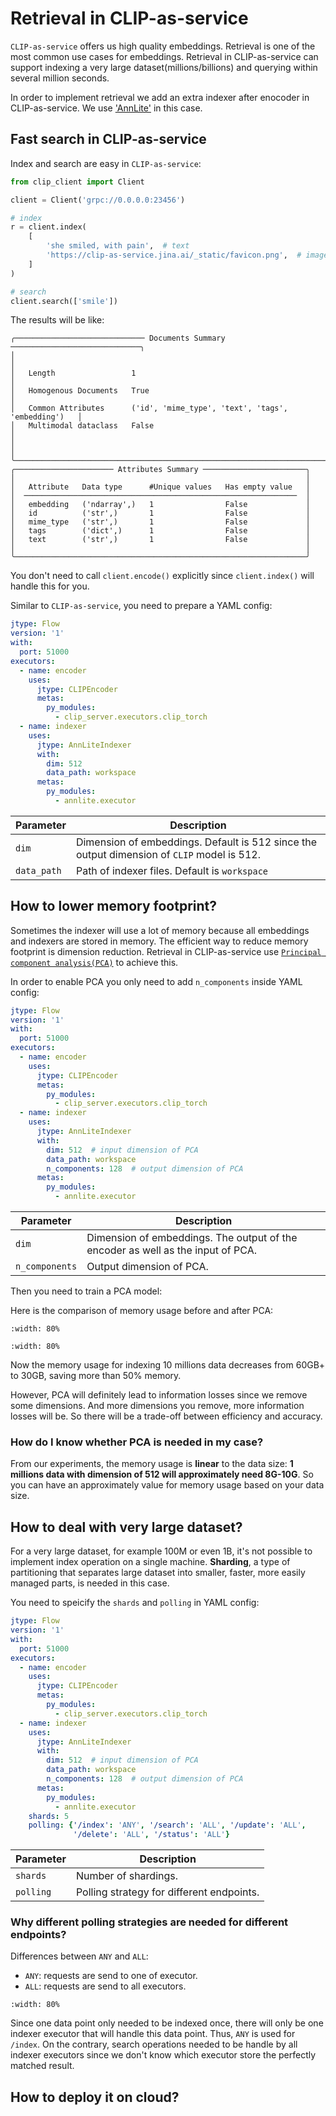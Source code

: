 # Retrieval in CLIP-as-service
`CLIP-as-service` offers us high quality embeddings. Retrieval is one of the most common use cases for embeddings. Retrieval in CLIP-as-service can support indexing a very large dataset(millions/billions) and querying within several million seconds.

In order to implement retrieval we add an extra indexer after enocoder in CLIP-as-service. We use ['AnnLite'](https://github.com/jina-ai/annlite) in this case. 


## Fast search in CLIP-as-service
Index and search are easy in `CLIP-as-service`:

```python
from clip_client import Client

client = Client('grpc://0.0.0.0:23456')

# index
r = client.index(
    [
        'she smiled, with pain',  # text
        'https://clip-as-service.jina.ai/_static/favicon.png',  # image
    ]
)

# search
client.search(['smile'])
```

The results will be like:

```text
╭───────────────────────────── Documents Summary ─────────────────────────────╮
│                                                                             │
│   Length                 1                                                  │
│   Homogenous Documents   True                                               │
│   Common Attributes      ('id', 'mime_type', 'text', 'tags', 'embedding')   │
│   Multimodal dataclass   False                                              │
│                                                                             │
╰─────────────────────────────────────────────────────────────────────────────╯
╭────────────────────── Attributes Summary ───────────────────────╮
│                                                                 │
│   Attribute   Data type      #Unique values   Has empty value   │
│  ─────────────────────────────────────────────────────────────  │
│   embedding   ('ndarray',)   1                False             │
│   id          ('str',)       1                False             │
│   mime_type   ('str',)       1                False             │
│   tags        ('dict',)      1                False             │
│   text        ('str',)       1                False             │
│                                                                 │
╰─────────────────────────────────────────────────────────────────╯
```

You don't need to call `client.encode()` explicitly since `client.index()` will handle this for you.


Similar to `CLIP-as-service`, you need to prepare a YAML config:
```yaml
jtype: Flow
version: '1'
with:
  port: 51000
executors:
  - name: encoder
    uses:
      jtype: CLIPEncoder
      metas:
        py_modules:
          - clip_server.executors.clip_torch
  - name: indexer
  	uses:
  	  jtype: AnnLiteIndexer
  	  with:
  	  	dim: 512
  	  	data_path: workspace
  	  metas:
  	  	py_modules:
  	  	  - annlite.executor
```

| Parameter               | Description                                                                                                                  |
|-------------------------|------------------------------------------------------------------------------------------------------------------------------|
| `dim`                  | Dimension of embeddings. Default is 512 since the output dimension of `CLIP` model is 512.|
| `data_path` | Path of indexer files. Default is `workspace`|


## How to lower memory footprint?
Sometimes the indexer will use a lot of memory because all embeddings and indexers are stored in memory. The efficient way to reduce memory footprint is dimension reduction. Retrieval in CLIP-as-service use [`Principal component analysis(PCA)`](https://en.wikipedia.org/wiki/Principal_component_analysis#:~:text=Principal%20component%20analysis%20(PCA)%20is,components%20and%20ignoring%20the%20rest.) to achieve this.

In order to enable PCA you only need to add `n_components` inside YAML config:
```yaml
jtype: Flow
version: '1'
with:
  port: 51000
executors:
  - name: encoder
    uses:
      jtype: CLIPEncoder
      metas:
        py_modules:
          - clip_server.executors.clip_torch
  - name: indexer
  	uses:
  	  jtype: AnnLiteIndexer
  	  with:
  	  	dim: 512  # input dimension of PCA
  	  	data_path: workspace
  	  	n_components: 128  # output dimension of PCA
  	  metas:
  	  	py_modules:
  	  	  - annlite.executor
```

| Parameter               | Description                                                                                                                  |
|-------------------------|------------------------------------------------------------------------------------------------------------------------------|
| `dim`                  | Dimension of embeddings. The output of the encoder as well as the input of PCA.|
| `n_components` | Output dimension of PCA.|


Then you need to train a PCA model:


Here is the comparison of memory usage before and after PCA:

```{figure} images/memory_usage_dim_512.png
:width: 80%

```
```{figure} images/memory_usage_dim_128.png
:width: 80%

```

Now the memory usage for indexing 10 millions data decreases from 60GB+ to 30GB, saving more than 50% memory.

However, PCA will definitely lead to information losses since we remove some dimensions. And more dimensions you remove, more information losses will be. So there will be a trade-off between efficiency and accuracy. 

### How do I know whether PCA is needed in my case?
From our experiments, the memory usage is **linear** to the data size: **1 millions data with dimension of 512 will approximately need 8G-10G**. So you can have an approximately value for memory usage based on your data size.


## How to deal with very large dataset?
For a very large dataset, for example 100M or even 1B, it's not possible to implement index operation on a single machine. **Sharding**, a type of partitioning that separates large dataset into smaller, faster, more easily managed parts, is needed in this case.

You need to speicify the `shards` and `polling` in YAML config:
```yaml
jtype: Flow
version: '1'
with:
  port: 51000
executors:
  - name: encoder
    uses:
      jtype: CLIPEncoder
      metas:
        py_modules:
          - clip_server.executors.clip_torch
  - name: indexer
  	uses:
  	  jtype: AnnLiteIndexer
  	  with:
  	  	dim: 512  # input dimension of PCA
  	  	data_path: workspace
  	  	n_components: 128  # output dimension of PCA
  	  metas:
  	  	py_modules:
  	  	  - annlite.executor
  	shards: 5
  	polling: {'/index': 'ANY', '/search': 'ALL', '/update': 'ALL',
              '/delete': 'ALL', '/status': 'ALL'}
```

| Parameter               | Description                                                                                                                  |
|-------------------------|------------------------------------------------------------------------------------------------------------------------------|
| `shards`                  | Number of shardings. |
| `polling` | Polling strategy for different endpoints.|


### Why different polling strategies are needed for different endpoints?

Differences between `ANY` and `ALL`:
- `ANY`: requests are send to one of executor.
- `ALL`: requests are send to all executors.

```{figure} images/polling_stratey.png
:width: 80%

```

Since one data point only needed to be indexed once, there will only be one indexer executor that will handle this data point. Thus, `ANY` is used for `/index`. On the contrary, search operations needed to be handle by all indexer executors since we don't know which executor store the perfectly matched result.


## How to deploy it on cloud?